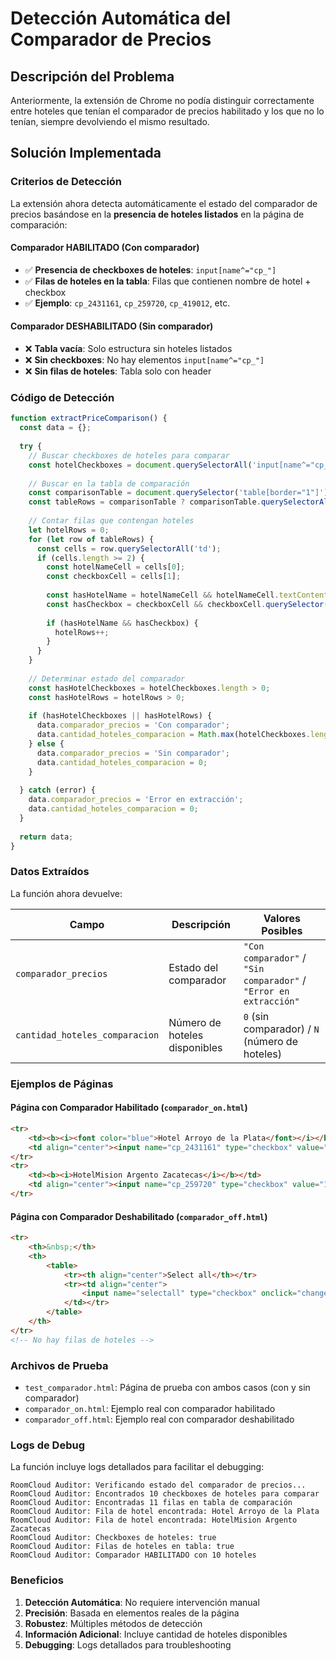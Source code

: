 # Detección Automática del Comparador de Precios

## Descripción del Problema

Anteriormente, la extensión de Chrome no podía distinguir correctamente entre hoteles que tenían el comparador de precios habilitado y los que no lo tenían, siempre devolviendo el mismo resultado.

## Solución Implementada

### Criterios de Detección

La extensión ahora detecta automáticamente el estado del comparador de precios basándose en la **presencia de hoteles listados** en la página de comparación:

#### Comparador HABILITADO (Con comparador)
- ✅ **Presencia de checkboxes de hoteles**: `input[name^="cp_"]`
- ✅ **Filas de hoteles en la tabla**: Filas que contienen nombre de hotel + checkbox
- ✅ **Ejemplo**: `cp_2431161`, `cp_259720`, `cp_419012`, etc.

#### Comparador DESHABILITADO (Sin comparador)
- ❌ **Tabla vacía**: Solo estructura sin hoteles listados
- ❌ **Sin checkboxes**: No hay elementos `input[name^="cp_"]`
- ❌ **Sin filas de hoteles**: Tabla solo con header

### Código de Detección

```javascript
function extractPriceComparison() {
  const data = {};
  
  try {
    // Buscar checkboxes de hoteles para comparar
    const hotelCheckboxes = document.querySelectorAll('input[name^="cp_"]');
    
    // Buscar en la tabla de comparación
    const comparisonTable = document.querySelector('table[border="1"]');
    const tableRows = comparisonTable ? comparisonTable.querySelectorAll('tbody tr') : [];
    
    // Contar filas que contengan hoteles
    let hotelRows = 0;
    for (let row of tableRows) {
      const cells = row.querySelectorAll('td');
      if (cells.length >= 2) {
        const hotelNameCell = cells[0];
        const checkboxCell = cells[1];
        
        const hasHotelName = hotelNameCell && hotelNameCell.textContent.trim().length > 0;
        const hasCheckbox = checkboxCell && checkboxCell.querySelector('input[type="checkbox"]');
        
        if (hasHotelName && hasCheckbox) {
          hotelRows++;
        }
      }
    }
    
    // Determinar estado del comparador
    const hasHotelCheckboxes = hotelCheckboxes.length > 0;
    const hasHotelRows = hotelRows > 0;
    
    if (hasHotelCheckboxes || hasHotelRows) {
      data.comparador_precios = 'Con comparador';
      data.cantidad_hoteles_comparacion = Math.max(hotelCheckboxes.length, hotelRows);
    } else {
      data.comparador_precios = 'Sin comparador';
      data.cantidad_hoteles_comparacion = 0;
    }
    
  } catch (error) {
    data.comparador_precios = 'Error en extracción';
    data.cantidad_hoteles_comparacion = 0;
  }
  
  return data;
}
```

### Datos Extraídos

La función ahora devuelve:

| Campo | Descripción | Valores Posibles |
|-------|-------------|------------------|
| `comparador_precios` | Estado del comparador | `"Con comparador"` / `"Sin comparador"` / `"Error en extracción"` |
| `cantidad_hoteles_comparacion` | Número de hoteles disponibles | `0` (sin comparador) / `N` (número de hoteles) |

### Ejemplos de Páginas

#### Página con Comparador Habilitado (`comparador_on.html`)
```html
<tr>
    <td><b><i><font color="blue">Hotel Arroyo de la Plata</font></i></b></td>
    <td align="center"><input name="cp_2431161" type="checkbox" value="1"></td>
</tr>
<tr>
    <td><b><i>HotelMision Argento Zacatecas</i></b></td>
    <td align="center"><input name="cp_259720" type="checkbox" value="1"></td>
</tr>
```

#### Página con Comparador Deshabilitado (`comparador_off.html`)
```html
<tr>
    <th>&nbsp;</th>
    <th>
        <table>
            <tr><th align="center">Select all</th></tr>
            <tr><td align="center">
                <input name="selectall" type="checkbox" onclick="changeAllComparison()">
            </td></tr>
        </table>
    </th>
</tr>
<!-- No hay filas de hoteles -->
```

### Archivos de Prueba

- `test_comparador.html`: Página de prueba con ambos casos (con y sin comparador)
- `comparador_on.html`: Ejemplo real con comparador habilitado
- `comparador_off.html`: Ejemplo real con comparador deshabilitado

### Logs de Debug

La función incluye logs detallados para facilitar el debugging:

```
RoomCloud Auditor: Verificando estado del comparador de precios...
RoomCloud Auditor: Encontrados 10 checkboxes de hoteles para comparar
RoomCloud Auditor: Encontradas 11 filas en tabla de comparación
RoomCloud Auditor: Fila de hotel encontrada: Hotel Arroyo de la Plata
RoomCloud Auditor: Fila de hotel encontrada: HotelMision Argento Zacatecas
RoomCloud Auditor: Checkboxes de hoteles: true
RoomCloud Auditor: Filas de hoteles en tabla: true
RoomCloud Auditor: Comparador HABILITADO con 10 hoteles
```

### Beneficios

1. **Detección Automática**: No requiere intervención manual
2. **Precisión**: Basada en elementos reales de la página
3. **Robustez**: Múltiples métodos de detección
4. **Información Adicional**: Incluye cantidad de hoteles disponibles
5. **Debugging**: Logs detallados para troubleshooting

